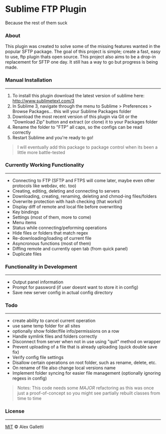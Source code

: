 # Sublime FTP Plugin
Because the rest of them suck

### About
This plugin was created to solve some of the missing features wanted in the popular SFTP package. The goal of this project is simple; create a fast, easy to use, ftp plugin thats open source. This project also aims to be a drop-in replacement for SFTP one day. It still has a way to go but progress is being made.

### Manual Installation
___
1. To install this plugin download the latest version of sublime here: http://www.sublimetext.com/3
2. In Sublime 3, navigate through the menu to Sublime > Preferences > Browse Packages... this will your Sublime Packages folder
3. Download the most recent version of this plugin via Git or the "Download Zip" button and extract (or clone) it to your Packages folder
4. Rename the folder to "FTP" all caps, so the configs can be read correctly
5. Restart Sublime and you're ready to go!

> I will eventually add this package to package control when its been a little more battle-tested

### Currently Working Functionality
___
- Connecting to FTP (SFTP and FTPS will come later, maybe even other protocols like webdav, etc. too)
- Creating, editing, deleting and connecting to servers
- Downloading, creating, renaming, deleting and chmod-ing files/folders
- Overwrite protection with hash checking (that works!)
- Display diff of remote and local file before overwriting
- Key bindings
- Settings (most of them, more to come)
- Menu items
- Status while connecting/peforming operations
- Hide files or folders that match regex
- Re-downloading/loading of current file
- Asyncronous functions (most of them)
- Diffing remote and currently open tab (from quick panel)
- Duplicate files

### Functionality in Development
___
- Output panel information
- Prompt for password (if user doesnt want to store it in config)
- Save new server config in actual config directory

### Todo
___
- create ability to cancel current operation
- use same temp folder for all sites
- optionally show folder/file info/permissions on a row
- Handle symlink files and folders correctly
- Disconnect from server when not in use using "quit" method on wrapper
- Prevent uploading of a file that is already uploading (quick double save fix)
- Verify config file settings
- Disallow certain operations on root folder, such as rename, delete, etc.
- On rename of file also change local versions name
- Implement folder syncing for easier file management (optionally ignoring regexs in config)

> Notes: This code needs some *MAJOR* refactoring as this was once just a proof-of-concept so you might see partially rebuilt classes from time to time

### License
___
[MIT](http://opensource.org/licenses/MIT) &copy; Alex Galletti